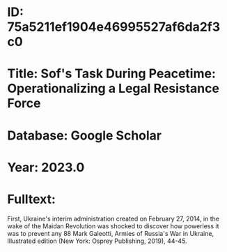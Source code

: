 # ID: 75a5211ef1904e46995527af6da2f3c0
# Title: Sof's Task During Peacetime: Operationalizing a Legal Resistance Force
# Database: Google Scholar
# Year: 2023.0
# Fulltext:
First, Ukraine's interim administration created on February 27, 2014, in the wake of the Maidan Revolution was shocked to discover how powerless it was to prevent any 88 Mark Galeotti, Armies of Russia's War in Ukraine, Illustrated edition (New York: Osprey Publishing, 2019), 44-45.